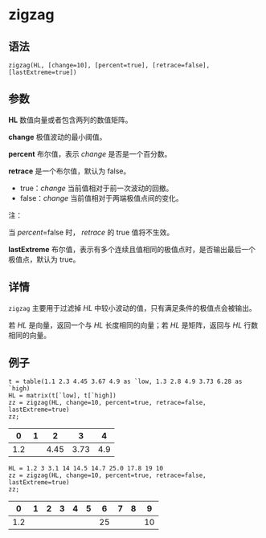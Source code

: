 # zigzag

## 语法

`zigzag(HL, [change=10], [percent=true], [retrace=false],
[lastExtreme=true])`

## 参数

**HL** 数值向量或者包含两列的数值矩阵。

**change** 极值波动的最小阈值。

**percent** 布尔值，表示 *change* 是否是一个百分数。

**retrace** 是一个布尔值，默认为 false。

* true：*change* 当前值相对于前一次波动的回撤。
* false：*change* 当前值相对于两端极值点间的变化。

注：

当 *percent*=false 时， *retrace* 的 true 值将不生效。

**lastExtreme** 布尔值，表示有多个连续且值相同的极值点时，是否输出最后一个极值点，默认为 true。

## 详情

`zigzag` 主要用于过滤掉 *HL* 中较小波动的值，只有满足条件的极值点会被输出。

若 *HL* 是向量，返回一个与 *HL* 长度相同的向量；若 *HL* 是矩阵，返回与 *HL* 行数相同的向量。

## 例子

```
t = table(1.1 2.3 4.45 3.67 4.9 as `low, 1.3 2.8 4.9 3.73 6.28 as `high)
HL = matrix(t[`low], t[`high])
zz = zigzag(HL, change=10, percent=true, retrace=false, lastExtreme=true)
zz;
```

| 0 | 1 | 2 | 3 | 4 |
| --- | --- | --- | --- | --- |
| 1.2 |  | 4.45 | 3.73 | 4.9 |

```
HL = 1.2 3 3.1 14 14.5 14.7 25.0 17.8 19 10
zz = zigzag(HL, change=10, percent=true, retrace=false, lastExtreme=true)
zz;
```

| 0 | 1 | 2 | 3 | 4 | 5 | 6 | 7 | 8 | 9 |
| --- | --- | --- | --- | --- | --- | --- | --- | --- | --- |
| 1.2 |  |  |  |  |  | 25 |  |  | 10 |

